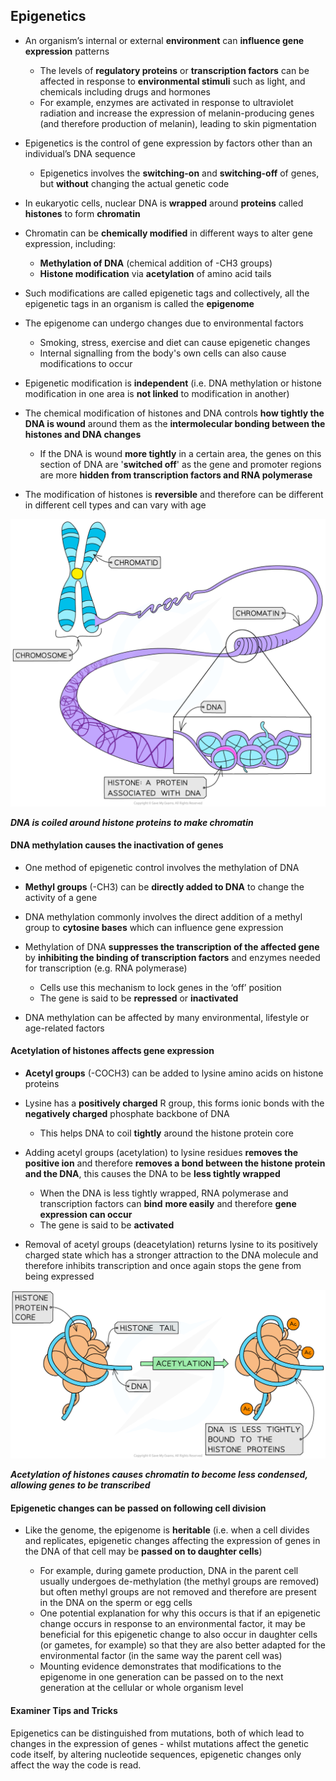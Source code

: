 ## Epigenetics

* An organism’s internal or external **environment** can **influence gene expression** patterns

  + The levels of **regulatory proteins** or **transcription factors** can be affected in response to **environmental stimuli** such as light, and chemicals including drugs and hormones
  + For example, enzymes are activated in response to ultraviolet radiation and increase the expression of melanin-producing genes (and therefore production of melanin), leading to skin pigmentation
* Epigenetics is the control of gene expression by factors other than an individual’s DNA sequence

  + Epigenetics involves the **switching-on** and **switching-off** of genes, but **without** changing the actual genetic code
* In eukaryotic cells, nuclear DNA is **wrapped** around **proteins** called **histones** to form **chromatin**
* Chromatin can be **chemically modified** in different ways to alter gene expression, including:

  + **Methylation of DNA** (chemical addition of -CH3 groups)
  + **Histone modification** via **acetylation** of amino acid tails
* Such modifications are called epigenetic tags and collectively, all the epigenetic tags in an organism is called the **epigenome**
* The epigenome can undergo changes due to environmental factors

  + Smoking, stress, exercise and diet can cause epigenetic changes
  + Internal signalling from the body's own cells can also cause modifications to occur
* Epigenetic modification is **independent** (i.e. DNA methylation or histone modification in one area is **not linked** to modification in another)
* The chemical modification of histones and DNA controls **how tightly the DNA is wound** around them as the **intermolecular bonding between the histones and DNA changes**

  + If the DNA is wound **more tightly** in a certain area, the genes on this section of DNA are '**switched off**' as the gene and promoter regions are more **hidden from transcription factors and RNA polymerase**
* The modification of histones is **reversible** and therefore can be different in different cell types and can vary with age

![Chromatin and histone proteins](Chromatin-and-histone-proteins.png)

***DNA is coiled around histone proteins to make chromatin***

#### DNA methylation causes the inactivation of genes

* One method of epigenetic control involves the methylation of DNA
* **Methyl groups** (-CH3) can be **directly added to DNA** to change the activity of a gene
* DNA methylation commonly involves the direct addition of a methyl group to **cytosine bases** which can influence gene expression
* Methylation of DNA **suppresses the transcription of the affected gene** by **inhibiting the binding of transcription factors** and enzymes needed for transcription (e.g. RNA polymerase)

  + Cells use this mechanism to lock genes in the ‘off’ position
  + The gene is said to be **repressed** or **inactivated**
* DNA methylation can be affected by many environmental, lifestyle or age-related factors

#### Acetylation of histones affects gene expression

* **Acetyl groups** (-COCH3) can be added to lysine amino acids on histone proteins
* Lysine has a **positively charged** R group, this forms ionic bonds with the **negatively charged** phosphate backbone of DNA

  + This helps DNA to coil **tightly** around the histone protein core
* Adding acetyl groups (acetylation) to lysine residues **removes the positive ion** and therefore **removes a bond between the histone protein and the DNA**, this causes the DNA to be **less tightly wrapped**

  + When the DNA is less tightly wrapped, RNA polymerase and transcription factors can **bind** **more easily** and therefore **gene expression can occur**
  + The gene is said to be **activated**
* Removal of acetyl groups (deacetylation) returns lysine to its positively charged state which has a stronger attraction to the DNA molecule and therefore inhibits transcription and once again stops the gene from being expressed

![acetylation-of-the-nucleosome](acetylation-of-the-nucleosome.png)

***Acetylation of histones causes chromatin to become less condensed, allowing genes to be transcribed***

#### Epigenetic changes can be passed on following cell division

* Like the genome, the epigenome is **heritable** (i.e. when a cell divides and replicates, epigenetic changes affecting the expression of genes in the DNA of that cell may be **passed on to daughter cells**)

  + For example, during gamete production, DNA in the parent cell usually undergoes de-methylation (the methyl groups are removed) but often methyl groups are not removed and therefore are present in the DNA on the sperm or egg cells
  + One potential explanation for why this occurs is that if an epigenetic change occurs in response to an environmental factor, it may be beneficial for this epigenetic change to also occur in daughter cells (or gametes, for example) so that they are also better adapted for the environmental factor (in the same way the parent cell was)
  + Mounting evidence demonstrates that modifications to the epigenome in one generation can be passed on to the next generation at the cellular or whole organism level

#### Examiner Tips and Tricks

Epigenetics can be distinguished from mutations, both of which lead to changes in the expression of genes - whilst mutations affect the genetic code itself, by altering nucleotide sequences, epigenetic changes only affect the way the code is read.